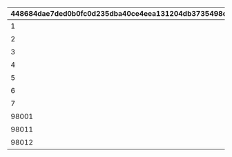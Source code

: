 |448684dae7ded0b0fc0d235dba40ce4eea131204db3735498ce342aabcf9ae81|6432219f9578ab1b27c56f7e9697bc5f92fa29153b95e04fddc39a9beca0a341|fc063d3899959f0b9f37a5aaa83cb38515470ad22bd35c9836f8ec79b0d8a626|f80d8f3b21ab02f15d9cbc11b498f098d6ecd1a9d8a904aaae6f5c1f130e3051|93e4e456378ffd59a16a531629442c1d0206abac3914b8a2212a121e1cd01f17|1d15d79235ced5cd548bdb832c5459bc3fac3722a89dd5348f3d8eeec1084932|2253b7a699dfb0aa460c7c2ca78f5ba4ac8877fd8218922850f2bf15037a21b8|
| --- | --- | --- | --- | --- | --- | --- |
|1|得到料理事件|1|3|0|0|0|
|2|得到骰子事件1|2|1|0|0|0|
|3|得到骰子事件2|2|2|0|0|0|
|4|跳过回合计数|3|0|1|0|3|
|5|里程+100%|4|100|0|1|2|
|6|小游戏里程+100%|5|100|0|1|2|
|7|商店打折事件|6|300|0|1|3|
|98001|跳过回合计数1|3|0|2|0|3|
|98011|跳过回合计数1|3|0|1|0|3|
|98012|跳过回合计数2|3|0|2|0|3|